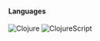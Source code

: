 
#### Languages

![Clojure](https://img.shields.io/badge/CLOJURE-5881D8.svg?style=for-the-badge&logo=Clojure&logoColor=white)
![ClojureScript](https://img.shields.io/badge/ClojureScript?style=for-the-badge&logo=Clojure&logoColor=white)




<!--
**elton-peixoto-lu/elton-peixoto-lu** is a ✨ _special_ ✨ repository because its `README.md` (this file) appears on your GitHub profile.
- ### Hi there 👋

Here are some ideas to get you started:

- 🔭 I’m currently working on ...
- 🌱 I’m currently learning ...
- 👯 I’m looking to collaborate on ...
- 🤔 I’m looking for help with ...
- 💬 Ask me about ...
- 📫 How to reach me: ...
- 😄 Pronouns: ...
- ⚡ Fun fact: ...
-->

